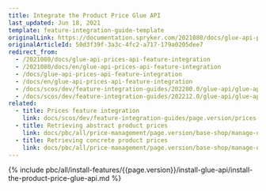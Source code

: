 ```yaml
---
title: Integrate the Product Price Glue API
last_updated: Jun 18, 2021
template: feature-integration-guide-template
originalLink: https://documentation.spryker.com/2021080/docs/glue-api-prices-api-feature-integration
originalArticleId: 50d3f39f-3a3c-4fc2-a717-179a0205dee7
redirect_from:
  - /2021080/docs/glue-api-prices-api-feature-integration
  - /2021080/docs/en/glue-api-prices-api-feature-integration
  - /docs/glue-api-prices-api-feature-integration
  - /docs/en/glue-api-prices-api-feature-integration
  - /docs/scos/dev/feature-integration-guides/202200.0/glue-api/glue-api-product-price-feature-integration.html
  - /docs/scos/dev/feature-integration-guides/202212.0/glue-api/glue-api-product-price-feature-integration.html  
related:
  - title: Prices feature integration
    link: docs/scos/dev/feature-integration-guides/page.version/prices-feature-integration.html
  - title: Retrieving abstract product prices
    link: docs/pbc/all/price-management/page.version/base-shop/manage-using-glue-api/retrieve-abstract-product-prices.html
  - title: Retrieving concrete product prices
    link: docs/pbc/all/price-management/page.version/base-shop/manage-using-glue-api/retrieve-concrete-product-prices.html
---
```


{% include pbc/all/install-features/{{page.version}}/install-glue-api/install-the-product-price-glue-api.md %} <!-- To edit, see /_includes/pbc/all/install-features/202212.0/install-glue-api/install-the-product-price-glue-api.md -->
